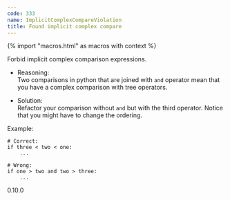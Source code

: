 ```yaml
---
code: 333
name: ImplicitComplexCompareViolation
title: Found implicit complex compare
---
```


{% import "macros.html" as macros with context %}

Forbid implicit complex comparison expressions.

  - Reasoning:  
    Two comparisons in python that are joined with `and` operator mean
    that you have a complex comparison with tree operators.

  - Solution:  
    Refactor your comparison without `and` but with the third operator.
    Notice that you might have to change the ordering.

Example:

    # Correct:
    if three < two < one:
        ...
    
    # Wrong:
    if one > two and two > three:
        ...

<div class="versionadded">

0.10.0

</div>